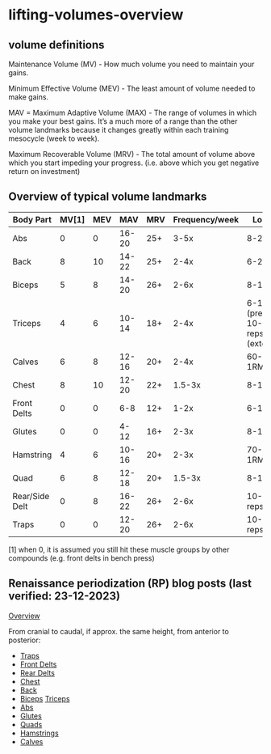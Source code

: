 # lifting-volumes-overview





## volume definitions
Maintenance Volume (MV) - How much volume you need to maintain your gains.

Minimum Effective Volume (MEV) - The least amount of volume needed to make gains.

MAV = Maximum Adaptive Volume (MAX) - The range of volumes in which you make your best gains. It’s a much more of a range than the other volume landmarks because it changes greatly within each training mesocycle (week to week).

Maximum Recoverable Volume (MRV) - The total amount of volume above which you start impeding your progress. (i.e. above which you get negative return on investment)


## Overview of typical volume landmarks

Body Part      | MV[1] | MEV  | MAV   | MRV  | Frequency/week | Loading
 ----          | ----  | ---- | ----  | ---- | ----      | ----
Abs            | 0     | 0    | 16-20 | 25+  | 3-5x      | 8-20 reps
Back           | 8     | 10   | 14-22 | 25+  | 2-4x      | 6-20 reps
Biceps         | 5     | 8    | 14-20 | 26+  | 2-6x      | 8-15 reps
Triceps        | 4     | 6    | 10-14 | 18+  | 2-4x      | 6-15 reps (pressing) 10-20 reps (extension)
Calves         | 6     | 8    | 12-16 | 20+  | 2-4x      | 60-70% 1RM
Chest          | 8     | 10   | 12-20 | 22+  | 1.5-3x    | 8-12 reps
Front Delts    | 0     | 0    | 6-8   | 12+  | 1-2x      | 6-10 reps
Glutes         | 0     | 0    | 4-12  | 16+  | 2-3x      | 8-12 reps
Hamstring      | 4     | 6    | 10-16 | 20+  | 2-3x      | 70-85% 1RM
Quad           | 6     | 8    | 12-18 | 20+  | 1.5-3x    | 8-15 reps
Rear/Side Delt | 0     | 8    | 16-22 | 26+  | 2-6x      | 10-12 reps
Traps          | 0     | 0    | 12-20 | 26+  | 2-6x      | 10-20 reps

[1] when 0, it is assumed you still hit these muscle groups by other compounds (e.g. front delts in bench press)




## Renaissance periodization (RP) blog posts (last verified: 23-12-2023)

[Overview](https://rpstrength.com/blogs/articles/training-volume-landmarks-muscle-growth)

From cranial to caudal, if approx. the same height, from anterior to posterior:
* [Traps](https://renaissanceperiodization.com/trap-training-tips-hypertrophy/)
* [Front Delts](https://renaissanceperiodization.com/front-delt-training-tips-hypertrophy/)
* [Rear Delts](MISSING)
* [Chest](https://renaissanceperiodization.com/chest-training-tips-hypertrophy/)
* [Back](https://renaissanceperiodization.com/back-training-tips-hypertrophy/)
* [Biceps](MISSING/)
  [Triceps](MISSING)
* [Abs](https://renaissanceperiodization.com/ab-training/)
* [Glutes](https://renaissanceperiodization.com/glute-training-tips-hypertrophy/)
* [Quads](https://rpstrength.com/blogs/articles/quad-size-training-tips)
* [Hamstrings](MISSING)
* [Calves](https://renaissanceperiodization.com/calves-training-tips-hypertrophy/)
